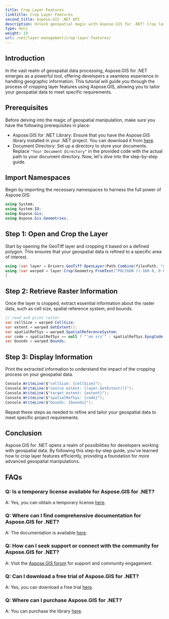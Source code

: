 ```yaml
---
title: Crop Layer Features
linktitle: Crop Layer Features
second_title: Aspose.GIS .NET API
description: Unlock geospatial magic with Aspose.GIS for .NET! Crop layer features effortlessly. Download your free trial now. #Aspose #GIS #geospatial
type: docs
weight: 19
url: /net/layer-management/crop-layer-features/
---
```

## Introduction
In the vast realm of geospatial data processing, Aspose.GIS for .NET emerges as a powerful tool, offering developers a seamless experience in handling geographic information. This tutorial will guide you through the process of cropping layer features using Aspose.GIS, allowing you to tailor your geospatial data to meet specific requirements.
## Prerequisites
Before delving into the magic of geospatial manipulation, make sure you have the following prerequisites in place:
- Aspose.GIS for .NET Library: Ensure that you have the Aspose.GIS library installed in your .NET project. You can download it from [here](https://releases.aspose.com/gis/net/).
- Document Directory: Set up a directory to store your documents. Replace `"Your Document Directory"` in the provided code with the actual path to your document directory.
Now, let's dive into the step-by-step guide.
## Import Namespaces
Begin by importing the necessary namespaces to harness the full power of Aspose.GIS:
```csharp
using System;
using System.IO;
using Aspose.Gis;
using Aspose.Gis.Geometries;
```
## Step 1: Open and Crop the Layer
Start by opening the GeoTiff layer and cropping it based on a defined polygon. This ensures that your geospatial data is refined to a specific area of interest.
```csharp
using (var layer = Drivers.GeoTiff.OpenLayer(Path.Combine(filesPath, "geodetic_world.tif")))
using (var warped = layer.Crop(Geometry.FromText("POLYGON ((-160 0, 0 60, 160 0, 0 -160, -160 0))")))
{
```
## Step 2: Retrieve Raster Information
Once the layer is cropped, extract essential information about the raster data, such as cell size, spatial reference system, and bounds.
```csharp
// read and print raster
var cellSize = warped.CellSize;
var extent = warped.GetExtent();
var spatialRefSys = warped.SpatialReferenceSystem;
var code = spatialRefSys == null ? "'no srs'" : spatialRefSys.EpsgCode.ToString();
var bounds = warped.Bounds;
```
## Step 3: Display Information
Print the extracted information to understand the impact of the cropping process on your geospatial data.
```csharp
Console.WriteLine($"cellSize: {cellSize}");
Console.WriteLine($"source extent: {layer.GetExtent()}");
Console.WriteLine($"target extent: {extent}");
Console.WriteLine($"spatialRefSys: {code}");
Console.WriteLine($"bounds: {bounds}");
```
Repeat these steps as needed to refine and tailor your geospatial data to meet specific project requirements.
## Conclusion
Aspose.GIS for .NET opens a realm of possibilities for developers working with geospatial data. By following this step-by-step guide, you've learned how to crop layer features efficiently, providing a foundation for more advanced geospatial manipulations.
## FAQs
### Q: Is a temporary license available for Aspose.GIS for .NET?
A: Yes, you can obtain a temporary license [here](https://purchase.aspose.com/temporary-license/).
### Q: Where can I find comprehensive documentation for Aspose.GIS for .NET?
A: The documentation is available [here](https://reference.aspose.com/gis/net/).
### Q: How can I seek support or connect with the community for Aspose.GIS for .NET?
A: Visit the [Aspose.GIS forum](https://forum.aspose.com/c/gis/33) for support and community engagement.
### Q: Can I download a free trial of Aspose.GIS for .NET?
A: Yes, you can download a free trial [here](https://releases.aspose.com/).
### Q: Where can I purchase Aspose.GIS for .NET?
A: You can purchase the library [here](https://purchase.aspose.com/buy).
